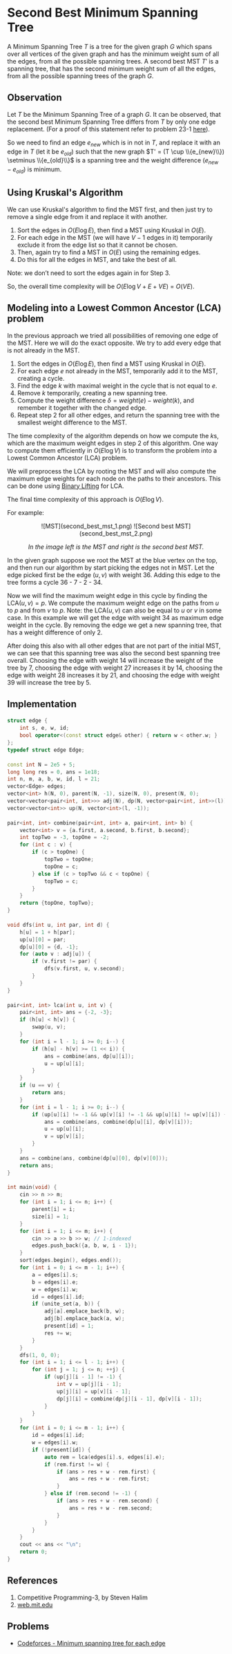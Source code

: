 # Second Best Minimum Spanning Tree

A Minimum Spanning Tree $T$ is a tree for the given graph $G$ which spans over all vertices of the given graph and has the minimum weight sum of all the edges, from all the possible spanning trees.
A second best MST $T'$ is a spanning tree, that has the second minimum weight sum of all the edges, from all the possible spanning trees of the graph $G$.

## Observation

Let $T$ be the Minimum Spanning Tree of a graph $G$.
It can be observed, that the second best Minimum Spanning Tree differs from $T$ by only one edge replacement. (For a proof of this statement refer to problem 23-1 [here](http://www-bcf.usc.edu/~shanghua/teaching/Spring2010/public_html/files/HW2_Solutions_A.pdf)).

So we need to find an edge $e_{new}$ which is in not in $T$, and replace it with an edge in $T$ (let it be $e_{old}$) such that the new graph $T' = (T \cup \\{e_{new}\\}) \setminus \\{e_{old}\\}$ is a spanning tree and the weight difference ($e_{new} - e_{old}$) is minimum.


## Using Kruskal's Algorithm

We can use Kruskal's algorithm to find the MST first, and then just try to remove a single edge from it and replace it with another.

1. Sort the edges in $O(E \log E)$, then find a MST using Kruskal in $O(E)$.
2. For each edge in the MST (we will have $V-1$ edges in it) temporarily exclude it from the edge list so that it cannot be chosen.
3. Then, again try to find a MST in $O(E)$ using the remaining edges.
4. Do this for all the edges in MST, and take the best of all.

Note: we don’t need to sort the edges again in for Step 3.

So, the overall time complexity will be $O(E \log V + E + V E)$ = $O(V E)$.


## Modeling into a Lowest Common Ancestor (LCA) problem

In the previous approach we tried all possibilities of removing one edge of the MST.
Here we will do the exact opposite.
We try to add every edge that is not already in the MST.

1. Sort the edges in $O(E \log E)$, then find a MST using Kruskal in $O(E)$.
2. For each edge $e$ not already in the MST, temporarily add it to the MST, creating a cycle.
3. Find the edge $k$ with maximal weight in the cycle that is not equal to $e$.
4. Remove $k$ temporarily, creating a new spanning tree.
5. Compute the weight difference $\delta = weight(e) - weight(k)$, and remember it together with the changed edge.
6. Repeat step 2 for all other edges, and return the spanning tree with the smallest weight difference to the MST.

The time complexity of the algorithm depends on how we compute the $k$s, which are the maximum weight edges in step 2 of this algorithm.
One way to compute them efficiently in $O(E \log V)$ is to transform the problem into a Lowest Common Ancestor (LCA) problem.

We will preprocess the LCA by rooting the MST and will also compute the maximum edge weights for each node on the paths to their ancestors. 
This can be done using [Binary Lifting](lca_binary_lifting.md) for LCA.

The final time complexity of this approach is $O(E \log V)$.

For example:

<center>![MST](second_best_mst_1.png) ![Second best MST](second_best_mst_2.png) <br>

*In the image left is the MST and right is the second best MST.*
</center>


In the given graph suppose we root the MST at the blue vertex on the top, and then run our algorithm by start picking the edges not in MST.
Let the edge picked first be the edge $(u, v)$ with weight 36.
Adding this edge to the tree forms a cycle 36 - 7 - 2 - 34.

Now we will find the maximum weight edge in this cycle by finding the $\text{LCA}(u, v) = p$.
We compute the maximum weight edge on the paths from $u$ to $p$ and from $v$ to $p$.
Note: the $\text{LCA}(u, v)$ can also be equal to $u$ or $v$ in some case.
In this example we will get the edge with weight 34 as maximum edge weight in the cycle.
By removing the edge we get a new spanning tree, that has a weight difference of only 2.

After doing this also with all other edges that are not part of the initial MST, we can see that this spanning tree was also the second best spanning tree overall.
Choosing the edge with weight 14 will increase the weight of the tree by 7, choosing the edge with weight 27 increases it by 14, choosing the edge with weight 28 increases it by 21, and choosing the edge with weight 39 will increase the tree by 5.

## Implementation
```cpp
struct edge {
    int s, e, w, id;
    bool operator<(const struct edge& other) { return w < other.w; }
};
typedef struct edge Edge;

const int N = 2e5 + 5;
long long res = 0, ans = 1e18;
int n, m, a, b, w, id, l = 21;
vector<Edge> edges;
vector<int> h(N, 0), parent(N, -1), size(N, 0), present(N, 0);
vector<vector<pair<int, int>>> adj(N), dp(N, vector<pair<int, int>>(l));
vector<vector<int>> up(N, vector<int>(l, -1));

pair<int, int> combine(pair<int, int> a, pair<int, int> b) {
    vector<int> v = {a.first, a.second, b.first, b.second};
    int topTwo = -3, topOne = -2;
    for (int c : v) {
        if (c > topOne) {
            topTwo = topOne;
            topOne = c;
        } else if (c > topTwo && c < topOne) {
            topTwo = c;
        }
    }
    return {topOne, topTwo};
}

void dfs(int u, int par, int d) {
    h[u] = 1 + h[par];
    up[u][0] = par;
    dp[u][0] = {d, -1};
    for (auto v : adj[u]) {
        if (v.first != par) {
            dfs(v.first, u, v.second);
        }
    }
}

pair<int, int> lca(int u, int v) {
    pair<int, int> ans = {-2, -3};
    if (h[u] < h[v]) {
        swap(u, v);
    }
    for (int i = l - 1; i >= 0; i--) {
        if (h[u] - h[v] >= (1 << i)) {
            ans = combine(ans, dp[u][i]);
            u = up[u][i];
        }
    }
    if (u == v) {
        return ans;
    }
    for (int i = l - 1; i >= 0; i--) {
        if (up[u][i] != -1 && up[v][i] != -1 && up[u][i] != up[v][i]) {
            ans = combine(ans, combine(dp[u][i], dp[v][i]));
            u = up[u][i];
            v = up[v][i];
        }
    }
    ans = combine(ans, combine(dp[u][0], dp[v][0]));
    return ans;
}

int main(void) {
    cin >> n >> m;
    for (int i = 1; i <= n; i++) {
        parent[i] = i;
        size[i] = 1;
    }
    for (int i = 1; i <= m; i++) {
        cin >> a >> b >> w; // 1-indexed
        edges.push_back({a, b, w, i - 1});
    }
    sort(edges.begin(), edges.end());
    for (int i = 0; i <= m - 1; i++) {
        a = edges[i].s;
        b = edges[i].e;
        w = edges[i].w;
        id = edges[i].id;
        if (unite_set(a, b)) { 
            adj[a].emplace_back(b, w);
            adj[b].emplace_back(a, w);
            present[id] = 1;
            res += w;
        }
    }
    dfs(1, 0, 0);
    for (int i = 1; i <= l - 1; i++) {
        for (int j = 1; j <= n; ++j) {
            if (up[j][i - 1] != -1) {
                int v = up[j][i - 1];
                up[j][i] = up[v][i - 1];
                dp[j][i] = combine(dp[j][i - 1], dp[v][i - 1]);
            }
        }
    }
    for (int i = 0; i <= m - 1; i++) {
        id = edges[i].id;
        w = edges[i].w;
        if (!present[id]) {
            auto rem = lca(edges[i].s, edges[i].e);
            if (rem.first != w) {
                if (ans > res + w - rem.first) {
                    ans = res + w - rem.first;
                }
            } else if (rem.second != -1) {
                if (ans > res + w - rem.second) {
                    ans = res + w - rem.second;
                }
            }
        }
    }
    cout << ans << "\n";
    return 0;
}
```

## References

1. Competitive Programming-3, by Steven Halim
2. [web.mit.edu](http://web.mit.edu/6.263/www/quiz1-f05-sol.pdf)

## Problems
* [Codeforces - Minimum spanning tree for each edge](https://codeforces.com/problemset/problem/609/E)
